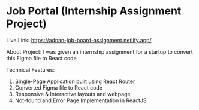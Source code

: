 # Job Portal (Internship Assignment Project)

Live Link: https://adnan-job-board-assignment.netlify.app/

About Project:
I was given an internship assignment for a startup to convert this Figma file to React code

Technical Features:
1. Single-Page Application built using React Router 
2. Converted Figma file to React code
3. Responsive & Interactive layouts and webpage
4. Not-found and Error Page Implementation in ReactJS
